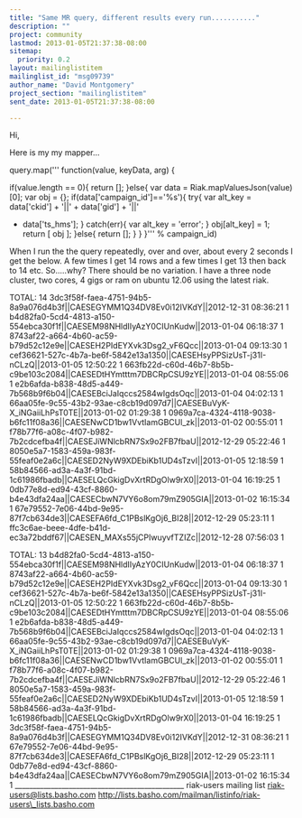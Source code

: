 ```yaml
---
title: "Same MR query, different results every run..........."
description: ""
project: community
lastmod: 2013-01-05T21:37:38-08:00
sitemap:
  priority: 0.2
layout: mailinglistitem
mailinglist_id: "msg09739"
author_name: "David Montgomery"
project_section: "mailinglistitem"
sent_date: 2013-01-05T21:37:38-08:00

---
```



Hi,

Here is my my mapper...

query.map('''
 function(value, keyData, arg) {

 if(value.length == 0){
 return [];
 }else{
 var data = Riak.mapValuesJson(value)[0];
 var obj = {};
 if(data['campaign\_id']=='%s'){
 try{
 var alt\_key = data['ckid'] + '||' + data['gid'] + '||'
+ data['ts\_hms'];
 }
 catch(err){
 var alt\_key = 'error';
 }
 obj[alt\_key] = 1;
 return [ obj ];
 }else{
 return [];
 }
 }
 }''' % campaign\_id)

When I run the the query repeatedly, over and over, about every 2 seconds
I get the below. A few times I get 14 rows and a few times I get 13 then
back to 14 etc. So.....why? There should be no variation. I have a three
node cluster, two cores, 4 gigs or ram on ubuntu 12.06 using the latest
riak.


TOTAL: 14
3dc3f58f-faea-4751-94b5-8a9a076d4b3f||CAESEGYMM1Q34DV8Ev0i12IVKdY||2012-12-31
08:36:21 1
b4d82fa0-5cd4-4813-a150-554ebca30f1f||CAESEM98NHldIIyAzY0CIUnKudw||2013-01-04
06:18:37 1
8743af22-a664-4b60-ac59-b79d52c12e9e||CAESEH2PIdEYXvk3Dsg2\_vF6Qcc||2013-01-04
09:13:30 1
cef36621-527c-4b7a-be6f-5842e13a1350||CAESEHsyPPSizUsT-j31I-nCLzQ||2013-01-05
12:50:22 1
663fb22d-c60d-46b7-8b5b-c9be103c2084||CAESEDtHYmtttm7DBCRpCSU9zYE||2013-01-04
08:55:06 1
e2b6afda-b838-48d5-a449-7b568b9f6b04||CAESEBciJaIqccs2584wIgdsOqc||2013-01-04
04:02:13 1
66aa05fe-9c55-43b2-93ae-c8cb19d097d7||CAESEBuVyK-X\_iNGaiiLhPsT0TE||2013-01-02
01:29:38 1
0969a7ca-4324-4118-9038-b6fc11f08a36||CAESENwCD1bw1VvtIamGBCUl\_zk||2013-01-02
00:55:01 1
f78b77f6-a08c-4f07-b982-7b2cdcefba4f||CAESEJiWNlcbRN7Sx9o2FB7fbaU||2012-12-29
05:22:46 1
8050e5a7-1583-459a-983f-55feaf0e2a6c||CAESED2NyW9XDEbiKb1UD4sTzvI||2013-01-05
12:18:59 1
58b84566-ad3a-4a3f-91bd-1c61986fbadb||CAESELQcGkigDvXrtRDgOlw9rX0||2013-01-04
16:19:25 1
0db77e8d-ed94-43cf-8860-b4e43dfa24aa||CAESECbwN7VY6o8om79mZ905GIA||2013-01-02
16:15:34 1
67e79552-7e06-44bd-9e95-87f7cb634de3||CAESEFA6fd\_C1PBslKgOj6\_BI28||2012-12-29
05:23:11 1
ffc3c6ae-beee-4dfe-b41d-ec3a72bddf67||CAESEN\_MAXs55jCPIwuyvfTZIZc||2012-12-28
07:56:03 1


TOTAL: 13
b4d82fa0-5cd4-4813-a150-554ebca30f1f||CAESEM98NHldIIyAzY0CIUnKudw||2013-01-04
06:18:37 1
8743af22-a664-4b60-ac59-b79d52c12e9e||CAESEH2PIdEYXvk3Dsg2\_vF6Qcc||2013-01-04
09:13:30 1
cef36621-527c-4b7a-be6f-5842e13a1350||CAESEHsyPPSizUsT-j31I-nCLzQ||2013-01-05
12:50:22 1
663fb22d-c60d-46b7-8b5b-c9be103c2084||CAESEDtHYmtttm7DBCRpCSU9zYE||2013-01-04
08:55:06 1
e2b6afda-b838-48d5-a449-7b568b9f6b04||CAESEBciJaIqccs2584wIgdsOqc||2013-01-04
04:02:13 1
66aa05fe-9c55-43b2-93ae-c8cb19d097d7||CAESEBuVyK-X\_iNGaiiLhPsT0TE||2013-01-02
01:29:38 1
0969a7ca-4324-4118-9038-b6fc11f08a36||CAESENwCD1bw1VvtIamGBCUl\_zk||2013-01-02
00:55:01 1
f78b77f6-a08c-4f07-b982-7b2cdcefba4f||CAESEJiWNlcbRN7Sx9o2FB7fbaU||2012-12-29
05:22:46 1
8050e5a7-1583-459a-983f-55feaf0e2a6c||CAESED2NyW9XDEbiKb1UD4sTzvI||2013-01-05
12:18:59 1
58b84566-ad3a-4a3f-91bd-1c61986fbadb||CAESELQcGkigDvXrtRDgOlw9rX0||2013-01-04
16:19:25 1
3dc3f58f-faea-4751-94b5-8a9a076d4b3f||CAESEGYMM1Q34DV8Ev0i12IVKdY||2012-12-31
08:36:21 1
67e79552-7e06-44bd-9e95-87f7cb634de3||CAESEFA6fd\_C1PBslKgOj6\_BI28||2012-12-29
05:23:11 1
0db77e8d-ed94-43cf-8860-b4e43dfa24aa||CAESECbwN7VY6o8om79mZ905GIA||2013-01-02
16:15:34 1
\_\_\_\_\_\_\_\_\_\_\_\_\_\_\_\_\_\_\_\_\_\_\_\_\_\_\_\_\_\_\_\_\_\_\_\_\_\_\_\_\_\_\_\_\_\_\_
riak-users mailing list
riak-users@lists.basho.com
http://lists.basho.com/mailman/listinfo/riak-users\_lists.basho.com

